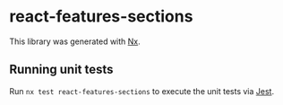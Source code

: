 # react-features-sections

This library was generated with [Nx](https://nx.dev).

## Running unit tests

Run `nx test react-features-sections` to execute the unit tests via [Jest](https://jestjs.io).
